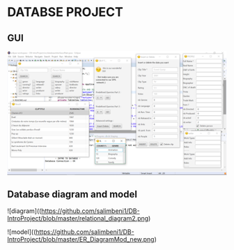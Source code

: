 # DATABSE PROJECT


## GUI
![GUI](https://github.com/salimbeni1/DB-IntroProject/blob/master/screenchotGUI.png)

## Database diagram and model

![diagram]((https://github.com/salimbeni1/DB-IntroProject/blob/master/relational_diagram2.png)

![model]((https://github.com/salimbeni1/DB-IntroProject/blob/master/ER_DiagramMod_new.png)